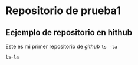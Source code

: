 # Repositorio de prueba1
## Eejemplo de repositorio en hithub
Este es mi primer repositorio de *github*
	`ls -la`
 
 `ls-la`
 
 	
 	
